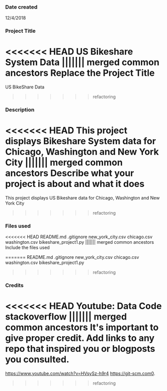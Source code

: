 ### Date created
12/4/2018

### Project Title
<<<<<<< HEAD
US Bikeshare System Data 
||||||| merged common ancestors
Replace the Project Title
=======
US BikeShare Data
>>>>>>> refactoring

### Description
<<<<<<< HEAD
This project displays Bikeshare System data for Chicago, Washington and New York City
||||||| merged common ancestors
Describe what your project is about and what it does
=======
This project displays US Bikeshare data for Chicago, Washington and New York City 
>>>>>>> refactoring

### Files used
<<<<<<< HEAD
README.md
.gitignore
new_york_city.csv
chicago.csv
washington.csv
bikeshare_project1.py
||||||| merged common ancestors
Include the files used

=======
README.md
.gitignore
new_york_city.csv
chicago.csv
washington.csv
bikeshare_project1.py

>>>>>>> refactoring
### Credits
<<<<<<< HEAD
Youtube: Data Code
stackoverflow
||||||| merged common ancestors
It's important to give proper credit. Add links to any repo that inspired you or blogposts you consulted.
=======
https://www.youtube.com/watch?v=HVsySz-h9r4
https://git-scm.com0.
>>>>>>> refactoring

